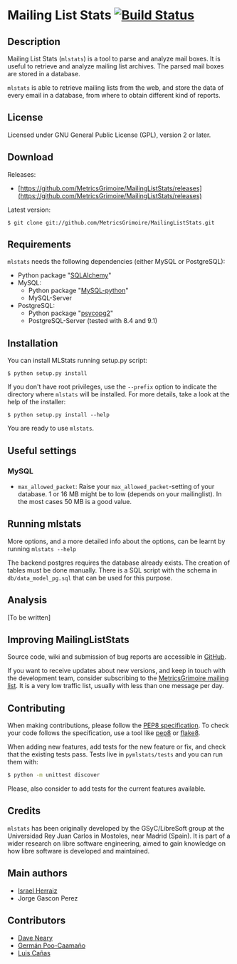 Mailing List Stats [![Build Status](https://travis-ci.org/MetricsGrimoire/MailingListStats.svg?branch=master)](https://travis-ci.org/MetricsGrimoire/MailingListStats)
==================

Description
-----------
Mailing List Stats (`mlstats`) is a tool to parse and analyze mail boxes.
It is useful to retrieve and analyze mailing list archives.  The parsed
mail boxes are stored in a database.

`mlstats` is able to retrieve mailing lists from the web,
and store the data of every email in a database, from where to obtain
different kind of reports.

License
-------

Licensed under GNU General Public License (GPL), version 2 or later.


Download
--------

Releases:

* [https://github.com/MetricsGrimoire/MailingListStats/releases](https://github.com/MetricsGrimoire/MailingListStats/releases)

Latest version:

    $ git clone git://github.com/MetricsGrimoire/MailingListStats.git


Requirements
-------------
`mlstats` needs the following dependencies (either MySQL or PostgreSQL):

  * Python package "[SQLAlchemy](https://pypi.python.org/pypi/SQLAlchemy)"
  * MySQL:
    * Python package "[MySQL-python](https://pypi.python.org/pypi/MySQL-python/)"
    * MySQL-Server
  * PostgreSQL:
    * Python package "[psycopg2](https://pypi.python.org/pypi/psycopg2)"
    * PostgreSQL-Server (tested with 8.4 and 9.1)


Installation
------------
You can install MLStats running setup.py script:

    $ python setup.py install

If you don't have root privileges, use the `--prefix` option to indicate
the directory where `mlstats` will be installed. For more details, take a
look at the help of the installer:

    $ python setup.py install --help

You are ready to use `mlstats`.
## Useful settings

### MySQL

* `max_allowed_packet`: Raise your `max_allowed_packet`-setting of your database. 1 or 16 MB might be to low (depends on your mailinglist). In the most cases 50 MB is a good value.

Running mlstats
---------------

More options, and a more detailed info about the options, can be
learnt by running `mlstats --help`

The backend postgres requires the database already exists. The creation
of tables must be done manually. There is a SQL script with the schema
in `db/data_model_pg.sql` that can be used for this purpose.


Analysis
--------

[To be written]


Improving MailingListStats
---------------------------

Source code, wiki and submission of bug reports are accessible in [GitHub].

[GitHub]: https://github.com/MetricsGrimoire/MailingListStats

If you want to receive updates about new versions, and keep in touch
with the development team, consider subscribing to the [MetricsGrimoire mailing list][1].
It is a very low traffic list, usually with less than one message per day.

[1]: https://lists.libresoft.es/listinfo/metrics-grimoire

Contributing
------------

When making contributions, please follow the [PEP8 specification][2].
To check your code follows the specification, use a tool like
[pep8][3] or [flake8][4].

When adding new features, add tests for the new feature or fix, and check
that the existing tests pass.  Tests live in `pymlstats/tests` and you can
run them with:

```bash
$ python -m unittest discover
```

Please, also consider to add tests for the current features available.

[2]: http://www.python.org/dev/peps/pep-0008/
[3]: http://pypi.python.org/pypi/pep8
[4]: http://pypi.python.org/pypi/flake8/

Credits
-------

`mlstats` has been originally developed by the GSyC/LibreSoft group at
the Universidad Rey Juan Carlos in Mostoles, near Madrid (Spain). It is
part of a wider research on libre software engineering, aimed to gain
knowledge on how libre software is developed and maintained.


Main authors
------------

  * [Israel Herraiz]               <isra at herraiz org>
  * Jorge Gascon Perez             <jgascon at gsyc.escet.urjc.es>


Contributors
------------

  * [Dave Neary]                   <dneary at maemo org>
  * [Germán Poo-Caamaño]           <gpoo at gnome org>
  * [Luis Cañas]                   <lcanas at bitergia com>

  [Israel Herraiz]: http://herraiz.org/
  [Dave Neary]: http://blogs.gnome.org/bolsh/
  [Germán Poo-Caamaño]: http://calcifer.org/
  [Luis Cañas]: http://sanacl.wordpress.com/
